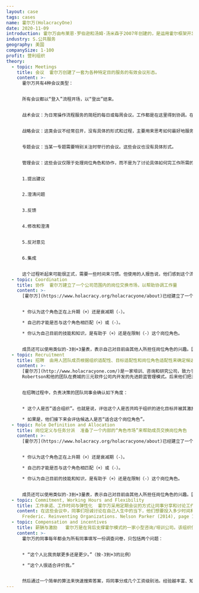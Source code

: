 ```yaml
---
layout: case
tags: cases
name: 霍尔万(HolacracyOne)
date: 2020-11-09
introduction: 霍尔万由布莱恩·罗伯逊和汤姆·汤米森于2007年创建的，是运用霍尔框架开发的先锋公司。
industry: S.公共服务
geography: 美国
companySize: 1-100
profit: 营利组织
theory:
  - topic: Meetings
    title: 会议  霍尔万创建了一套为各种特定目的服务的有效会议形态。
    content: >-
      霍尔万共有4种会议类型：


      所有会议都以“登入”流程开场，以“登出”结束。


      战术会议：为日常操作流程服务的简短的每日或每周会议。工作都是在这里得到协调。在此协调具体的操作流程，决定行动，完成事情。


      战略会议：这类会议不经常召开，没有具体的形式和过程，主要用来思考如何最好地服务于组织的[进化目标](https://cn.reinventingorganizationswiki.com/theory/evolutionary-purpose/)。


      专题会议：当某一专题需要特别关注时举行的会议。这些会议也没有具体形式。


      管理会议：这些会议仅限于处理岗位角色和协作，而不是为了讨论具体如何完工作所需的成杂乱无章过程。后者在战术会议上处理。管理会议通常每月举行一次。遵循严格的程序，以确保每个人的声音都能被听到，并且确保没有人能独裁的主宰[决策](https://cn.reinventingorganizationswiki.com/theory/decision-making/)。会议主持人通过以下流程指导会议程序：


      1.提出建议


      2.澄清问题


      3.反馈


      4.修改和澄清


      5.反对意见


      6.集成


      这个过程听起来可能很正式，需要一些时间来习惯。但使用的人报告说，他们感到这个流程能带来人性解放，而且效率非常高。
  - topic: Coordination
    title: 协作  霍尔万建立了一个公司范围内的岗位交换市场，以帮助协调工作量
    content: >-
      [霍尔万](https://www.holacracy.org/holacracyone/about)已经建立了一个公司范围内的岗位角色市场，以方便内部岗位交换。在公司的内部网上有一个文件，同事们可以用-3到+3的比例对他们目前担任的每一个职位进行“评分”：


      * 你认为这个角色正在上升期（+）还是衰减期（-）。

      * 自己的才能是否与这个角色相匹配（+）或（-）。

      * 你认为自己目前的技能和知识，是有助于（+）还是在限制（-）这个岗位角色。


      成员还可以使用类似的-3到+3量表，表示自己对目前由其他人所担任岗位角色的兴趣。因此，这个市场有助于成员脱手或接受一个岗位角色。
  - topic: Recruitment
    title: 招聘  由用人团队成员根据组织适配性、目标适配性和岗位角色适配性来确定候选人。
    content: >-
      [霍尔万](http://www.holacracyone.com/)是一家培训、咨询和研究公司，致力于推广一种新的组织模式“霍尔”，是最初由Brian
      Robertson和他的团队在费城的三元软件公司内开发的先进蔚蓝管理模式。后来他们把三元公司交给了新的领导团队，然后罗伯逊与人共同创立了霍尔万。


      在招聘过程中，负责决策的团队同事会确认如下角度：


      * 这个人是否“适合组织”。也就是说，评估这个人是否共鸣于组织的进化目标并被其激励，是否具有内在动力，是否具有对不断变化的复杂环境的适应能力。

      * 如果是，他们接下来会评估候选人是否“适合这个岗位角色”。
  - topic: Role Definition and Allocation
    title: 岗位定义与任务分派  准备了一个内部的“角色市场”来帮助成员交换岗位角色
    content: >-
      [霍尔万](https://www.holacracy.org/holacracyone/about)已经建立了一个公司范围内的岗位角色市场，以方便内部岗位交换。在公司的内部网上有一个文件，同事们可以用-3到+3的比例对他们目前担任的每一个职位进行“评分”：


      * 你认为这个角色正在上升期（+）还是衰减期（-）。

      * 自己的才能是否与这个角色相匹配（+）或（-）。

      * 你认为自己目前的技能和知识，是有助于（+）还是在限制（-）这个岗位角色。


      成员还可以使用类似的-3到+3量表，表示自己对目前由其他人所担任岗位角色的兴趣。因此，这个市场有助于成员脱手或接受一个岗位角色。
  - topic: Commitment, Working Hours and Flexibility
    title: 工作承诺、工作时间与弹性化  霍尔万采用定期会议的方式让同事分享和讨论工作承诺。
    content: 在这些会议中，同事们坦诚讨论在自己人生中的当下，他们想要投入多少时间和精力来实现组织的目标。这个例会的基本原理，是让每个人都有意识地选择并明确宣布自己愿意为组织投入多少时间和精力。同时，这个会议实践，为所有同事提供了一种方式，让他们有意识的认识到，作为人类，每个人都会有不只一种很感兴趣并能激发生命力的努力方向，每个人都有权并需要选择决定，自己到底要投入在其中某个特定目标多少时间和精力。^\[Laloux,
      Frederic. Reinventing Organizations. Nelson Parker (2014), page 182].
  - topic: Compensation and incentives
    title: 薪酬与激励   霍尔万是在背后支撑霍尔模式的一家小型咨询/培训公司。该组织使用一种排名机制，来支撑一种划分同事工资级别的算法。
    content: >-
      霍尔万的同事每年都会为所有同事填写一份调查问卷，只包括两个问题：


      * “这个人比我贡献更多还是更少。”（按-3到+3的比例）

      * “这个人很适合评价我。”


      然后通过一个简单的算法来快速搜索答案，将同事分成几个工资级别池。经验越丰富、知识越渊博、工作越努力的人，收入越高；经验越低、资历越浅的同事自然会被吸引到收入越低的工资池内。
---
```


